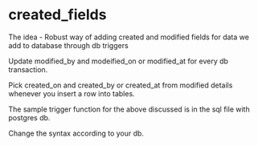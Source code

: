 # created_fields
The idea - Robust way of adding created and modified fields for data we add to database through db triggers

Update modified_by and modeified_on or modified_at for every db transaction.

Pick created_on and created_by or created_at from modified details whenever you insert a row into tables.

The sample trigger function for the above discussed is in the sql file with postgres db.

Change the syntax according to your db.
